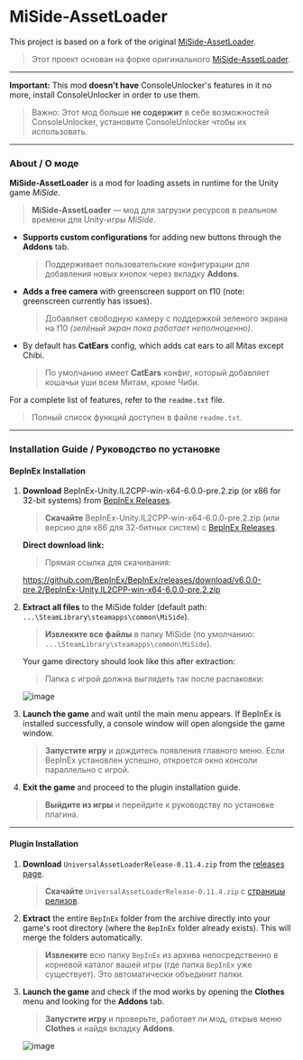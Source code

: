 # MiSide-AssetLoader  

This project is based on a fork of the original [MiSide-AssetLoader](https://github.com/CORRUPTOR2037/MiSide-AssetLoader).  
> Этот проект основан на форке оригинального [MiSide-AssetLoader](https://github.com/CORRUPTOR2037/MiSide-AssetLoader).

---

**Important:** This mod **doesn't have** ConsoleUnlocker's features in it no more, install ConsoleUnlocker in order to use them.  
> Важно: Этот мод больше **не содержит** в себе возможностей ConsoleUnlocker, установите ConsoleUnlocker чтобы их использовать.

---

### About / О моде

**MiSide-AssetLoader** is a mod for loading assets in runtime for the Unity game *MiSide*.  
> **MiSide-AssetLoader** — мод для загрузки ресурсов в реальном времени для Unity-игры *MiSide*.

- **Supports custom configurations** for adding new buttons through the **Addons** tab.  
  > Поддерживает пользовательские конфигурации для добавления новых кнопок через вкладку **Addons**.

- **Adds a free camera** with greenscreen support on f10 (note: greenscreen currently has issues).
  > Добавляет свободную камеру с поддержкой зеленого экрана на f10 *(зелёный экран пока работает неполноценно)*.

- By default has **CatEars** config, which adds cat ears to all Mitas except Chibi.  
  > По умолчанию имеет **CatEars** конфиг, который добавляет кошачьи уши всем Митам, кроме Чиби.

For a complete list of features, refer to the `readme.txt` file.  
> Полный список функций доступен в файле `readme.txt`.

---

### Installation Guide / Руководство по установке

#### **BepInEx Installation**

1. **Download** BepInEx-Unity.IL2CPP-win-x64-6.0.0-pre.2.zip (or x86 for 32-bit systems) from [BepInEx Releases](https://github.com/BepInEx/BepInEx/releases).  
   > **Скачайте** BepInEx-Unity.IL2CPP-win-x64-6.0.0-pre.2.zip (или версию для x86 для 32-битных систем) с [BepInEx Releases](https://github.com/BepInEx/BepInEx/releases).

   **Direct download link:**  
   > Прямая ссылка для скачивания:  

   https://github.com/BepInEx/BepInEx/releases/download/v6.0.0-pre.2/BepInEx-Unity.IL2CPP-win-x64-6.0.0-pre.2.zip  

2. **Extract all files** to the MiSide folder (default path: `...\SteamLibrary\steamapps\common\MiSide`).  
   > **Извлеките все файлы** в папку MiSide (по умолчанию: `...\SteamLibrary\steamapps\common\MiSide`).

   Your game directory should look like this after extraction:  
   > Папка с игрой должна выглядеть так после распаковки:

   ![image](https://github.com/user-attachments/assets/bc7d35bf-3b98-499f-8122-410911d545f2)

3. **Launch the game** and wait until the main menu appears. If BepInEx is installed successfully, a console window will open alongside the game window.  
   > **Запустите игру** и дождитесь появления главного меню. Если BepInEx установлен успешно, откроется окно консоли параллельно с игрой.

4. **Exit the game** and proceed to the plugin installation guide.  
   > **Выйдите из игры** и перейдите к руководству по установке плагина.

---

#### **Plugin Installation**


1. **Download** `UniversalAssetLoaderRelease-0.11.4.zip` from the [releases page](https://github.com/Rist8/MiSide-UniversalAssetLoader/releases/latest).  
   > **Скачайте** `UniversalAssetLoaderRelease-0.11.4.zip` с [страницы релизов](https://github.com/Rist8/MiSide-UniversalAssetLoader/releases/latest).

2. **Extract** the entire `BepInEx` folder from the archive directly into your game's root directory (where the `BepInEx` folder already exists). This will merge the folders automatically.
   > **Извлеките** всю папку `BepInEx` из архива непосредственно в корневой каталог вашей игры (где папка `BepInEx` уже существует). Это автоматически объединит папки.

3. **Launch the game** and check if the mod works by opening the **Clothes** menu and looking for the **Addons** tab.  
   > **Запустите игру** и проверьте, работает ли мод, открыв меню **Clothes** и найдя вкладку **Addons**.

   ![image](https://github.com/user-attachments/assets/b380ff52-5c7d-4ebe-9b85-52eda35ce9fb)
